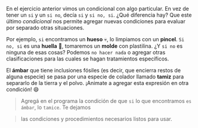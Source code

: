 <gs-attire attire-url="https://raw.githubusercontent.com/MumukiProject/mumuki-guia-gobstones-expresiones-kids/master/assets/attires/config_1534261073557.json"></gs-attire>

<gs-toolbox toolbox-url="https://raw.githubusercontent.com/MumukiProject/mumuki-guia-gobstones-expresiones-kids/master/assets/toolbox.xml">
</gs-toolbox>

En el ejercicio anterior vimos un condicional con algo particular. En vez de tener un `si` y un `si no`, decía `si` y `si no, si`. ¿Qué diferencia hay? Que este último _condicional_ nos permite agregar nuevas condiciones para evaluar por separado otras situaciones.

Por ejemplo, `si` encontramos un **hueso** :skull:, lo limpiamos con un **pincel**. `Si no, si` es una **huella** :paw_prints:, tomaremos un **molde** con plastilina. ¿Y `si no` es ninguna de esas cosas? Podemos `no hacer nada` o agregar otras clasificaciones para las cuales se hagan tratamientos específicos. 

El **ámbar** que tiene inclusiones fósiles (es decir, que encierra restos de alguna especie) se pasa por una especie de colador llamado **tamiz** para separarlo de la tierra y el polvo. ¡Animate a agregar esta expresión en otra condición! :smile:

> Agregá en el programa la condición de que `si` lo que encontramos `es ámbar`, lo `tamice`. Te dejamos 

> las condiciones y procedimientos necesarios listos para usar.